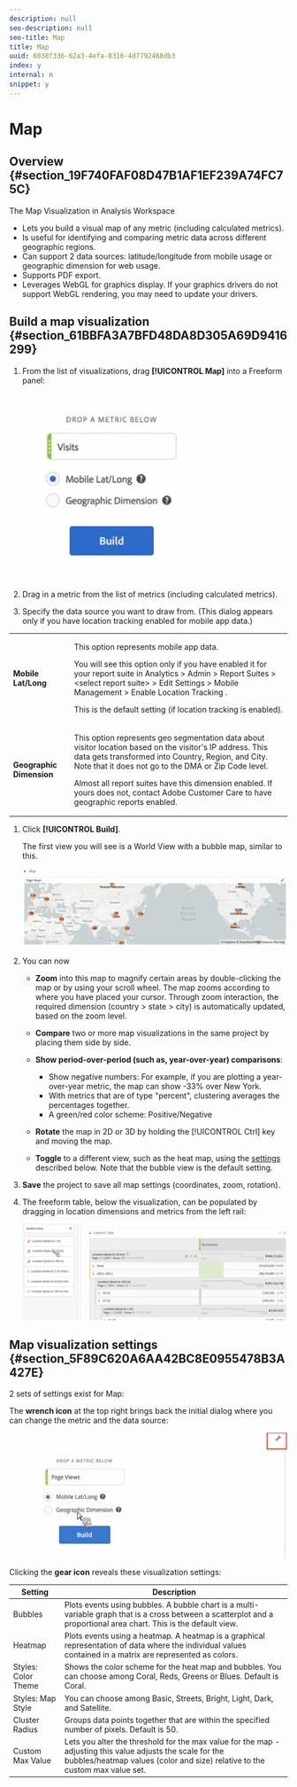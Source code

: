 ```yaml
---
description: null
seo-description: null
seo-title: Map
title: Map
uuid: 6038f336-62a3-4efa-8316-4d7792468db3
index: y
internal: n
snippet: y
---
```


# Map

## Overview {#section_19F740FAF08D47B1AF1EF239A74FC75C}

The Map Visualization in Analysis Workspace

* Lets you build a visual map of any metric (including calculated metrics). 
* Is useful for identifying and comparing metric data across different geographic regions. 
* Can support 2 data sources: latitude/longitude from mobile usage or geographic dimension for web usage. 
* Supports PDF export. 
* Leverages WebGL for graphics display. If your graphics drivers do not support WebGL rendering, you may need to update your drivers.

## Build a map visualization {#section_61BBFA3A7BFD48DA8D305A69D9416299}

1. From the list of visualizations, drag **[!UICONTROL Map]** into a Freeform panel:

   ![](assets/map-viz1.png)

1. Drag in a metric from the list of metrics (including calculated metrics). 
1. Specify the data source you want to draw from. (This dialog appears only if you have location tracking enabled for mobile app data.) 

<table id="table_CD54B433464B4282A7524FB187016C47"> 
 <tbody> 
  <tr> 
   <td colname="col1"> <p><b>Mobile Lat/Long</b> </p> </td> 
   <td colname="col2"> <p>This option represents mobile app data. </p> <p>You will see this option only if you have enabled it for your report suite in <span class="ignoretag"> <span class="uicontrol"> Analytics </span>  &gt; <span class="uicontrol"> Admin </span>  &gt; <span class="uicontrol"> Report Suites </span>  &gt; <span class="uicontrol"> &lt;select report suite&gt; </span>  &gt; <span class="uicontrol"> Edit Settings </span>  &gt; <span class="uicontrol"> Mobile Management </span>  &gt; <span class="uicontrol"> Enable Location Tracking </span> </span>. </p> <p>This is the default setting (if location tracking is enabled). </p> </td> 
  </tr> 
  <tr> 
   <td colname="col1"> <p><b>Geographic Dimension </b> </p> </td> 
   <td colname="col2"> <p>This option represents geo segmentation data about visitor location based on the visitor's IP address. This data gets transformed into Country, Region, and City. Note that it does not go to the DMA or Zip Code level. </p> <p>Almost all report suites have this dimension enabled. If yours does not, contact Adobe Customer Care to have geographic reports enabled. </p> </td> 
  </tr> 
 </tbody> 
</table>

1. Click **[!UICONTROL Build]**.

   The first view you will see is a World View with a bubble map, similar to this.

   ![](assets/bubble-world-view.png)

1. You can now

    * **Zoom** into this map to magnify certain areas by double-clicking the map or by using your scroll wheel. The map zooms according to where you have placed your cursor. Through zoom interaction, the required dimension (country > state > city) is automatically updated, based on the zoom level. 
    * **Compare** two or more map visualizations in the same project by placing them side by side. 
    * **Show period-over-period (such as, year-over-year) comparisons**:

        * Show negative numbers: For example, if you are plotting a year-over-year metric, the map can show -33% over New York. 
        * With metrics that are of type "percent", clustering averages the percentages together. 
        * A green/red color scheme: Positive/Negative

    * **Rotate** the map in 2D or 3D by holding the [!UICONTROL Ctrl] key and moving the map. 
    
    * **Toggle** to a different view, such as the heat map, using the [settings](../../../analyze/analysis-workspace/visualizations/map-visualization.md#section_5F89C620A6AA42BC8E0955478B3A427E) described below. Note that the bubble view is the default setting.

1. **Save** the project to save all map settings (coordinates, zoom, rotation). 
1. The freeform table, below the visualization, can be populated by dragging in location dimensions and metrics from the left rail:

   ![](assets/location-dimensions.png)

## Map visualization settings {#section_5F89C620A6AA42BC8E0955478B3A427E}

2 sets of settings exist for Map:

The **wrench icon** at the top right brings back the initial dialog where you can change the metric and the data source:

![](assets/map-wrench.png)

Clicking the **gear icon** reveals these visualization settings: 

| Setting | Description |
|--- |--- |
|Bubbles|Plots events using bubbles. A bubble chart is a multi-variable graph that is a cross between a scatterplot and a proportional area chart. This is the default view.|
|Heatmap|Plots events using a heatmap. A heatmap is a graphical representation of data where the individual values contained in a matrix are represented as colors.|
|Styles: Color Theme|Shows the color scheme for the heat map and bubbles. You can choose among Coral, Reds, Greens or Blues. Default is Coral.|
|Styles: Map Style|You can choose among Basic, Streets, Bright, Light, Dark, and Satellite.|
|Cluster Radius|Groups data points together that are within the specified number of pixels. Default is 50.|
|Custom Max Value|Lets you alter the threshold for the max value for the map - adjusting this value adjusts the scale for the bubbles/heatmap values (color and size) relative to the custom max value set.|